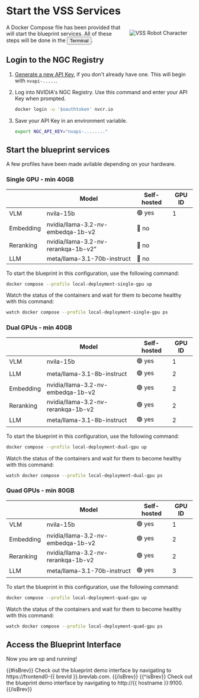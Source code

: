 # Start the VSS Services

<img src="_static/robots/startup.png" alt="VSS Robot Character" style="float:right; max-width:350px;margin:15px;" />


A Docker Compose file has been provided that will start the blueprint services.
All of these steps will be done in the <button onclick="openNewTerminal();"><i class="fas fa-terminal"></i> Terminal</button>.

## Login to the NGC Registry

1. [Generate a new API Key](https://build.nvidia.com/settings/api-keys), if you don't already have one. This will begin with `nvapi-.....`.

1. Log into NVIDIA's NGC Registry. Use this command and enter your API Key when prompted.

    ```bash
    docker login -u '$oauthtoken' nvcr.io
    ```

1. Save your API Key in an environment variable.

    ```bash
    export NGC_API_KEY="nvapi-........"
    ```

## Start the blueprint services

A few profiles have been made avilable depending on your hardware.

<!-- tabs:start -->

### **Single GPU - min 40GB**

|  | Model | Self-hosted | GPU ID |
| --- | --- | --- | -- |
| VLM | nvila-15b | 🟢 yes | 1 |
| Embedding | nvidia/llama-3.2-nv-embedqa-1b-v2 | 🔴 no | |
| Reranking | nvidia/llama-3.2-nv-rerankqa-1b-v2" | 🔴 no |  
| LLM | meta/llama-3.1-70b-instruct | 🔴 no | |

To start the blueprint in this configuration, use the following command:

```bash
docker compose --profile local-deployment-single-gpu up
```

Watch the status of the containers and wait for them to become healthy with this command:

```bash
watch docker compose --profile local-deployment-single-gpu ps 
```

### **Dual GPUs - min 40GB**

|  | Model | Self-hosted | GPU ID |
| --- | --- | --- | --- |
| VLM | nvila-15b | 🟢 yes | 1 | 
| LLM | meta/llama-3.1-8b-instruct | 🟢 yes | 2 |
| Embedding | nvidia/llama-3.2-nv-embedqa-1b-v2 | 🟢 yes | 2 |
| Reranking | nvidia/llama-3.2-nv-rerankqa-1b-v2 | 🟢 yes | 2 |
| LLM | meta/llama-3.1-8b-instruct | 🟢 yes | 2 |


To start the blueprint in this configuration, use the following command:

```bash
docker compose --profile local-deployment-dual-gpu up
```

Watch the status of the containers and wait for them to become healthy with this command:

```bash
watch docker compose --profile local-deployment-dual-gpu ps 
```

### **Quad GPUs - min 80GB**

|  | Model | Self-hosted | GPU ID |
| --- | --- | --- | --- |
| VLM | nvila-15b | 🟢 yes | 1 | 
| Embedding | nvidia/llama-3.2-nv-embedqa-1b-v2 | 🟢 yes | 2 |
| Reranking | nvidia/llama-3.2-nv-rerankqa-1b-v2 | 🟢 yes | 2 |
| LLM | meta/llama-3.1-70b-instruct | 🟢 yes | 3 |


To start the blueprint in this configuration, use the following command:

```bash
docker compose --profile local-deployment-quad-gpu up
```

Watch the status of the containers and wait for them to become healthy with this command:

```bash
watch docker compose --profile local-deployment-quad-gpu ps 
```

<!-- tabs:end -->

## Access the Blueprint Interface

Now you are up and running!

{{#isBrev}}
Check out the blueprint demo interface by navigating to https://frontend0-{{ brevId }}.brevlab.com.
{{/isBrev}}
{{^isBrev}}
Check out the blueprint demo interface by navigating to http://{{ hostname }}:9100.
{{/isBrev}}
